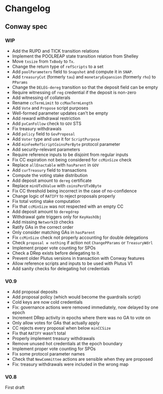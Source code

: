 # Changelog

## Conway spec

### WIP

- Add the RUPD and TICK transition relations
- Implement the POOLREAP state transition relation from Shelley
- Move `txsize` from `TxBody` to `Tx`.
- Change the return type of `refScripts` to a set
- Add `poolParameters` field to `Snapshot` and compute it in `SNAP`.
- Add `treasuryCut` (formerly `tau`) and `monetaryExpansion` (formerly `rho`) to `PParams`
- Change the `DELEG-dereg` transition so that the deposit field can be empty
- Require witnessing of `reg` credential if the deposit is non-zero
- Add witnessing of collaterals
- Rename `ccTermLimit` to `ccMaxTermLength`
- Add `Vote` and `Propose` script purposes
- Well-formed parameter updates can't be empty
- Add reward withdrawal restriction
- Add `pvCanFollow` check to `GOV` STS
- Fix treasury withdrawals
- Add `policy` field to `GovProposal`
- Add `Voter` type and use it for `ScriptPurpose`
- Add `minFeeRefScriptCoinsPerByte` protocol parameter
- Add security-relevant parameters
- Require reference inputs to be disjoint from regular inputs
- Fix CC expiration not being considered for `ccMinSize` check
- Replace `allEnactable` with `hasParent` in `GOV`
- Add `curTreasury` field to transactions
- Compute the voting stake distribution
- Add deposit amount to `dereg` certificate
- Replace `minUTxOValue` with `coinsPerUTxOByte`
- Fix CC threshold being incorrect in the case of no-confidence
- Change logic of `RATIFY` to reject proposals properly
- Fix total voting stake computation
- Fix that `ccMinSize` was not respected with an empty CC
- Add deposit amount to `deregdrep`
- Withdrawal gate triggers only for `KeyHashObj`
- Add missing `NetworkID` checks
- Ratify GAs in the correct order
- Only consider matching GAs in `hasParent`
- Fix `ccMinSize` check not properly accounting for double delegations
- Check `proposal ≡ nothing` if action not `ChangePParams` or `TreasuryWdrl`
- Implement proper vote counting for SPOs
- Check a DRep exists before delegating to it.
- Prevent older Plutus versions in transaction with Conway features
- Allow reference scripts and inputs to be used with Plutus V1
- Add sanity checks for delegating hot credentials

### V0.9

- Add proposal deposits
- Add proposal policy (which would become the guardrails script)
- Cold keys are now cold credentials
- Fix: governance actions were removed immediately, now delayed by one epoch
- Increment DRep activity in epochs where there was no GA to vote on
- Only allow votes for GAs that actually apply
- CC rejects every proposal when below `minCCSize`
- Fix that `RATIFY` wasn't total
- Properly implement treasury withdrawals
- Remove unused hot credentials at the epoch boundary
- Implement proper vote counting for SPOs
- Fix some protocol parameter names
- Check that `NewCommittee` actions are sensible when they are proposed
- Fix: treasury withdrawals were included in the wrong map

### V0.8

First draft
